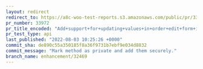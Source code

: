 ```yaml
---
layout: redirect
redirect_to: https://a8c-woo-test-reports.s3.amazonaws.com/public/pr/33972/api/index.html
pr_number: 33972
pr_title_encoded: "Add+support+for+updating+values+in+order+edit+form+inside+WP+Admin"
pr_test_type: api
last_published: "2022-08-03 10:25:26 +0000"
commit_sha: de890c55a350185f8a36f9731b7ebf9e034d8832
commit_message: "Mark method as private and add them securely."
branch_name: enhancement/32469
---
```

